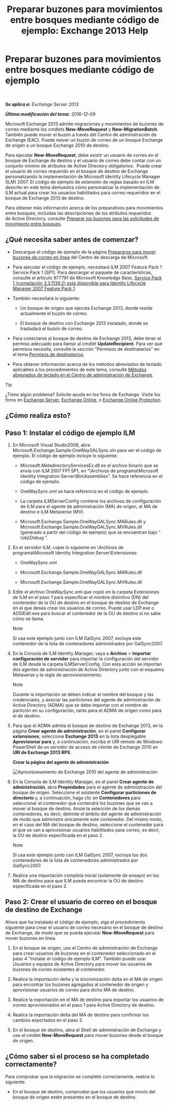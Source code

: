 ﻿---
title: 'Preparar buzones para movimientos entre bosques mediante código de ejemplo: Exchange 2013 Help'
TOCTitle: Preparar buzones para movimientos entre bosques mediante código de ejemplo
ms:assetid: f35ac7a5-bb84-4653-b6d0-65906e93627b
ms:mtpsurl: https://technet.microsoft.com/es-es/library/Ee861124(v=EXCHG.150)
ms:contentKeyID: 49896012
ms.date: 04/23/2018
mtps_version: v=EXCHG.150
ms.translationtype: HT
---

# Preparar buzones para movimientos entre bosques mediante código de ejemplo

 

_**Se aplica a:** Exchange Server 2013_

_**Última modificación del tema:** 2016-12-09_

Microsoft Exchange 2013 admite migraciones y movimientos de buzones de correo mediante los cmdlets **New-MoveRequest** y **New-MigrationBatch**. También puede mover el buzón a través del Centro de administración de Exchange (EAC). Puede mover un buzón de correo de un bosque Exchange de origen a un bosque Exchange 2010 de destino.

Para ejecutar **New-MoveRequest**, debe existir un usuario de correo en el bosque de Exchange de destino y el usuario de correo debe contar con un conjunto mínimo de atributos de Active Directory obligatorios.  Puede crear el usuario de correo requerido en el bosque de destino de Exchange personalizando la implementación de Microsoft Identity Lifecycle Manager (ILM) 2007. El código de ejemplo de extensión de reglas basado en ILM descrito en este tema demuestra cómo personalizar la implementación de ILM actual para crear los usuarios habilitados para correo requeridos en el bosque de Exchange 2013 de destino.

Para obtener más información acerca de los preparativos para movimientos entre bosques, incluidas las descripciones de los atributos requeridos de Active Directory, consulte [Preparar los buzones para las solicitudes de movimiento entre bosques](prepare-mailboxes-for-cross-forest-move-requests-exchange-2013-help.md).

## ¿Qué necesita saber antes de comenzar?

  - Descargue el código de ejemplo de la página [Prepararse para mover buzones de correo en línea](https://go.microsoft.com/fwlink/p/?linkid=177882) del Centro de descarga de Microsoft.

  - Para ejecutar el código de ejemplo, necesitará ILM 2007 Feature Pack 1 Service Pack 1 (SP1). Para descargar el paquete de características, consulte el artículo 977791 de Microsoft Knowledge Base, [Service Pack 1 (compilación 3.3.1139.2) está disponible para Identity Lifecycle Manager 2007 Feature Pack 1](http://go.microsoft.com/fwlink/p/?linkid=3052%26kbid=977791).

  - También necesitará lo siguiente:
    
      - Un bosque de origen que ejecuta Exchange 2013, donde reside actualmente el buzón de correo.
    
      - El bosque de destino con Exchange 2013 instalado, donde se trasladará el buzón de correo.

  - Para conectarse al bosque de destino de Exchange 2013, debe tener el permiso adecuado para llamar al cmdlet **UpdateRecipient**. Para ver qué permisos necesita, consulte la sección "Permisos de destinatarios" en el tema [Permisos de destinatarios](recipients-permissions-exchange-2013-help.md).

  - Para obtener información acerca de los métodos abreviados de teclado aplicables a los procedimientos de este tema, consulte [Métodos abreviados de teclado en el Centro de administración de Exchange](keyboard-shortcuts-in-the-exchange-admin-center-exchange-online-protection-help.md).


> [!TIP]
> ¿Tiene algún problema? Solicite ayuda en los foros de Exchange. Visite los foros en <A href="https://go.microsoft.com/fwlink/p/?linkid=60612">Exchange Server</A>, <A href="https://go.microsoft.com/fwlink/p/?linkid=267542">Exchange Online</A>, o <A href="https://go.microsoft.com/fwlink/p/?linkid=285351">Exchange Online Protection</A>.



## ¿Cómo realiza esto?

## Paso 1: Instalar el código de ejemplo ILM

1.  En Microsoft Visual Studio2008, abra Microsoft.Exchange.Sample.OneWayGALSync.sln para ver el código de ejemplo. El código de ejemplo incluye lo siguiente:
    
      - Microsoft.MetadirectoryServicesEx.dll es el archivo binario que se envía con ILM 2007 FP1 SP1, en “\\Archivos de programa\\Microsoft Identity Integration Server\\Bin\\Assemblies”. Se hace referencia en el código de ejemplo.
    
      - OneWaySync.xml se hace referencia en el código de ejemplo.
    
      - La carpeta ILMServerConfig contiene los archivos de configuración de ILM para el agente de administración (MA) de origen, el MA de destino e ILM Metaverse (MV).
    
      - Microsoft.Exchange.Sample.OneWayGALSync.MARules.dll y Microsoft.Exchange.Sample.OneWayGALSync.MVRules.dll (generado a partir del código de ejemplo) que se encuentran bajo “ \\obj\\Debug ”.

2.  En el servidor ILM, copie lo siguiente en \\Archivos de programa\\Microsoft Identity Integration Server\\Extensiones:
    
      - OneWaySync.xml
    
      - Microsoft.Exchange.Sample.OneWayGALSync.MARules.dll
    
      - Microsoft.Exchange.Sample.OneWayGALSync.MVRules.dll

3.  Edite el archivo OneWaySync.xml que copió en la carpeta Extensiones de ILM en el paso 1 para especificar el nombre distintivo (DN) del contenedor de la OU de destino en el bosque de destino de Exchange en el que desea crear los usuarios de correo. Puede usar LDP.exe o ADSIEdit.exe para buscar el contenedor de la OU de destino si no sabe cómo se llama.
    

    > [!NOTE]
    > Si usa este ejemplo junto con ILM GalSync 2007, excluya este contenedor de la lista de contenedores administrados por GalSync2007.



4.  En la Consola de ILM Identity Manager, vaya a **Archivo** \> **Importar configuración de servidor** para importar la configuración del servidor de ILM desde la carpeta ILMServerConfig. Con esta acción se importan dos agentes de administración de Active Directory junto con el esquema Metaverse y la regla de aprovisionamiento.
    

    > [!NOTE]
    > Durante la importación se deben indicar el nombre del bosque y las credenciales, y asociar las particiones del agente de administración de Active Directory (ADMA) que se debe importar con el nombre de partición en su configuración, tanto para el ADMA de origen como para el de destino.



5.  Para que el ADMA admita el bosque de destino de Exchange 2013, en la página **Crear agente de administración**, en el panel **Configurar extensiones**, seleccione **Exchange 2013** en la lista desplegable **Aprovisionar para** y, a continuación, escriba el URI remoto de Windows PowerShell de un servidor de acceso de cliente de Exchange 2010 en **URI de Exchange 2013 RPS**.
    
    **Crear la página del agente de administración**
    
    ![Aprovisionamiento de Exchange 2010 del agente de administración](images/Aa998597.8f403cda-e5e4-4edf-887f-c1ed46cee3f5(EXCHG.150).gif "Aprovisionamiento de Exchange 2010 del agente de administración")  

6.  En la Consola de ILM Identity Manager, en el panel **Crear agente de administración**, abra **Propiedades** para el agente de administración del bosque de origen. Seleccione el asistente **Configurar particiones de directorio** y, a continuación, haga clic en **Contenedores** para seleccionar el contenedor que contendrá los buzones que se van a mover al bosque de destino. Anule la selección de los demás contenedores, es decir, delimite el ámbito del agente de administración de modo que administre únicamente este contenedor. Del mismo modo, en el caso del MA del bosque de destino, seleccione el contenedor para el que se van a aprovisionar usuarios habilitados para correo, es decir, la OU de destino especificada en el paso 2.
    

    > [!NOTE]
    > Si usa este ejemplo junto con ILM GalSync 2007, excluya los dos contenedores de la lista de contenedores administrados por GalSync2007.



7.  Realice una importación completa inicial (solamente de ensayo) en los MA de destino para que ILM pueda encontrar la OU de destino especificada en el paso 2.

## Paso 2: Crear el usuario de correo en el bosque de destino de Exchange

Ahora que ha instalado el código de ejemplo, siga el procedimiento siguiente para crear el usuario de correo necesario en el bosque de destino de Exchange, de modo que se pueda ejecutar **New-MoveRequest** para mover buzones en línea.

1.  En el bosque de origen, use el Centro de administración de Exchange para crear usuarios de buzones en el contenedor seleccionado en el paso 4 "Instalar el código de ejemplo ILM". También puede usar Usuarios y equipos de Active Directory para mover los usuarios de buzones de correo existentes al contenedor.

2.  Realice la importación delta y la sincronización delta en el MA de origen para encontrar los buzones agregados al contenedor de origen y aprovisionar usuarios de correo para dicho MA de destino.

3.  Realice la exportación en el MA de destino para exportar los usuarios de correo aprovisionados en el paso 1 para Active Directory de destino.

4.  Realice la importación delta del MA de destino para confirmar los cambios exportados en el paso 2.

5.  En el bosque de destino, abra el Shell de administración de Exchange y use el cmdlet **New-MoveRequest** para mover buzones desde el bosque de origen.

## ¿Cómo saber si el proceso se ha completado correctamente?

Para comprobar que la migración se completó correctamente, realice lo siguiente:

  - En el bosque de destino, compruebe que los usuarios que movió del bosque de origen estén presentes en el bosque de destino.

